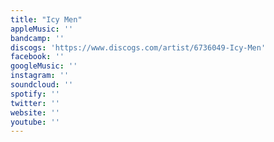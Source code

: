 ```yaml
---
title: "Icy Men"
appleMusic: ''
bandcamp: ''
discogs: 'https://www.discogs.com/artist/6736049-Icy-Men'
facebook: ''
googleMusic: ''
instagram: ''
soundcloud: ''
spotify: ''
twitter: ''
website: ''
youtube: ''
---
```

